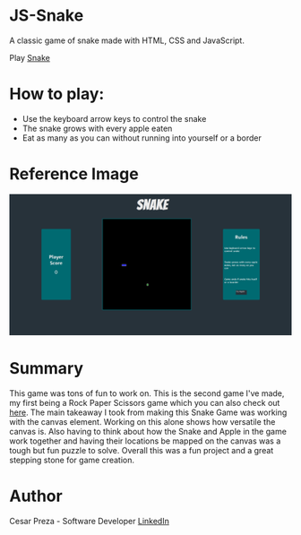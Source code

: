 # JS-Snake

A classic game of snake made with HTML, CSS and JavaScript. 

Play [Snake](https://cesarpreza.github.io/js-snake/)

# How to play: 

 - Use the keyboard arrow keys to control the snake
 - The snake grows with every apple eaten
 - Eat as many as you can without running into yourself or a border
 
 # Reference Image 
 
 ![](images/screenshot.png)
 
 # Summary
 
 This game was tons of fun to work on. This is the second game I've made, my first being a Rock Paper Scissors game which you can also check out [here](https://cesarpreza.github.io/rock-paper-scissors/). The main takeaway I took from making this Snake Game was working with the canvas element. Working on this alone shows how versatile the canvas is. Also having to think about how the Snake and Apple in the game work together and having their locations be mapped on the canvas was a tough but fun puzzle to solve. Overall this was a fun project and a great stepping stone for game creation.  
 
 # Author
 
 Cesar Preza - Software Developer [LinkedIn](https://www.linkedin.com/in/cesar-preza-72675278/)
